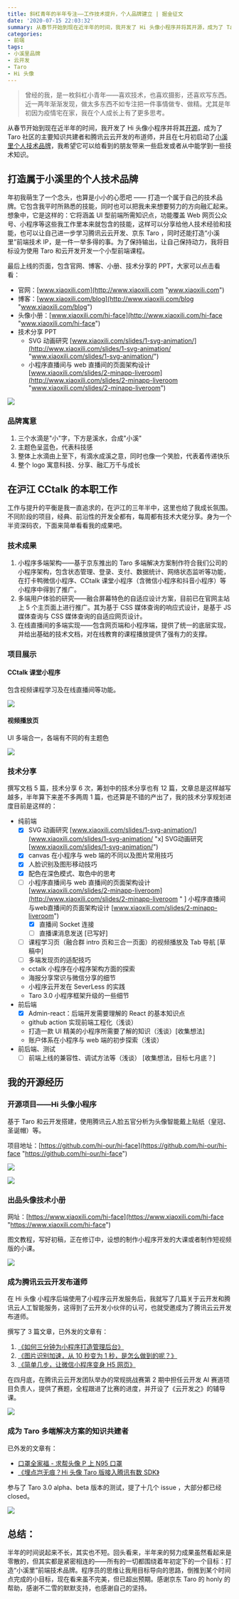 ```yaml
---
title: 斜杠青年的半年专注——工作技术提升，个人品牌建立 | 掘金征文
date: '2020-07-15 22:03:32'
summary: 从春节开始到现在近半年的时间，我开发了 Hi 头像小程序并将其开源，成为了 Taro 社区的主要知识共建者和腾讯云云开发的布道师，并且在七月初启动了小溪里个人技术品牌，我希望它可以给看到的朋友带来一些启发或者从中能学到一些技术知识。
categories:
- 前端
tags:
- 小溪里品牌
- 云开发
- Taro
- Hi 头像
---
```


> 曾经的我，是一枚斜杠小青年——喜欢技术，也喜欢摄影，还喜欢写东西。近一两年渐渐发现，做太多东西不如专注把一件事情做专、做精。尤其是年初因为疫情宅在家，我在个人成长上有了更多思考。

从春节开始到现在近半年的时间，我开发了 Hi 头像小程序并将其[开源](https://github.com/hi-our/hi-face "开源")，成为了 Taro 社区的主要知识共建者和腾讯云云开发的布道师，并且在七月初启动了[小溪里个人技术品牌](https://www.xiaoxili.com/ "小溪里个人技术品牌")，我希望它可以给看到的朋友带来一些启发或者从中能学到一些技术知识。

## 打造属于小溪里的个人技术品牌

年初我萌生了一个念头，也算是小小的心愿吧 —— 打造一个属于自己的技术品牌。它包含我平时所熟悉的技能，同时也可以把我未来想要努力的方向融汇起来。想象中，它是这样的：它将涵盖 UI 型前端所需知识点，功能覆盖 Web 网页公众号、小程序等这些我工作里本来就包含的技能，这样可以分享给他人技术经验和技能，也可以让自己进一步学习腾讯云云开发、京东 Taro ，同时还能打造“小溪里”前端技术 IP，是一件一举多得的事。为了保持输出，让自己保持动力，我将目标设为使用 Taro 和云开发开发一个小型前端课程。

最后上线的页面，包含官网、博客、小册、技术分享的 PPT，大家可以点击看看：

- 官网：[www.xiaoxili.com](http://www.xiaoxili.com "www.xiaoxili.com")
- 博客：[www.xiaoxili.com/blog](http://www.xiaoxili.com/blog "www.xiaoxili.com/blog")
- 头像小册：[www.xiaoxili.com/hi-face](http://www.xiaoxili.com/hi-face "www.xiaoxili.com/hi-face")
- 技术分享 PPT
  - SVG 动画研究 [www.xiaoxili.com/slides/1-svg-animation/](http://www.xiaoxili.com/slides/1-svg-animation/ "www.xiaoxili.com/slides/1-svg-animation/")
  - 小程序直播间与 web 直播间的页面架构设计 [www.xiaoxili.com/slides/2-minapp-liveroom](http://www.xiaoxili.com/slides/2-minapp-liveroom "www.xiaoxili.com/slides/2-minapp-liveroom")

![](https://image-hosting.xiaoxili.com/img/20200715222346.png)

### 品牌寓意

1. 三个水滴是"小"字，下方是溪水，合成"小溪"
2. 主题色呈蓝色，代表科技感
3. 整体上水滴由上至下，有滴水成溪之意，同时也像一个笑脸，代表着传递快乐
4. 整个 logo 寓意科技、分享、融汇万千与成长

<!--more-->

## 在沪江 CCtalk 的本职工作

工作与提升的平衡是我一直追求的，在沪江的三年半中，这里也给了我成长氛围。不同阶段的项目，经典、前沿性的开发全都有，每周都有技术大佬分享。身为一个半资深码农，下面来简单看看我的成果吧。

### 技术成果

1. 小程序多端架构——基于京东推出的 Taro 多端解决方案制作符合我们公司的小程序架构，包含状态管理、登录、支付、数据统计、网络状态监听等功能，在打卡鸭微信小程序、CCtalk 课堂小程序（含微信小程序和抖音小程序）等小程序中得到了推广。
1. 多端用户体验的研究——融合屏幕特色的自适应设计方案，目前已在官网主站上 5 个主页面上进行推广。其为基于 CSS 媒体查询的响应式设计，是基于 JS 媒体查询与 CSS 媒体查询的自适应网页设计。
1. 在线直播间的多端实现——包含网页端和小程序端，提供了统一的底层实现，并给出基础的技术文档，对在线教育的课程播放提供了强有力的支撑。

<!--more-->

### 项目展示

#### CCtalk 课堂小程序

包含视频课程学习及在线直播间等功能。

![](https://image-hosting.xiaoxili.com/img/20200715220737.png)

#### 视频播放页

UI 多端合一，各端有不同的有主题色

![](https://image-hosting.xiaoxili.com/img/20200715220820.png)

### 技术分享

撰写文档 5 篇，技术分享 6 次，筹划中的技术分享也有 12 篇，文章总是这样越写越多，半年算下来差不多两周 1 篇，也还算是不错的产出了，我的技术分享规划进度目前是这样的：

- 纯前端
  - [x] SVG 动画研究 [www.xiaoxili.com/slides/1-svg-animation/](www.xiaoxili.com/slides/1-svg-animation/ "x] SVG动画研究 [www.xiaoxili.com/slides/1-svg-animation/")
  - [x] canvas 在小程序与 web 端的不同以及图片常用技巧
  - [x] 人脸识别及图形移动技巧
  - [x] 配色在深色模式、取色中的思考
  - [ ] 小程序直播间与 web 直播间的页面架构设计 [www.xiaoxili.com/slides/2-minapp-liveroom](http://www.xiaoxili.com/slides/2-minapp-liveroom " ] 小程序直播间与web直播间的页面架构设计 [www.xiaoxili.com/slides/2-minapp-liveroom")
    - [x] 直播间 Socket 连接
    - [ ] 直播课消息发送 [已写好]
  - [ ] 课程学习页（融合群 intro 页和三合一页面）的视频播放及 Tab 导航 [草稿中]
  - [ ] 多端发现页的适配技巧
  * cctalk 小程序在小程序架构方面的探索
  * 海报分享常识与微信分享的细节
  * 小程序云开发在 SeverLess 的实践
  * Taro 3.0 小程序框架升级的一些细节
- 前后端
  - [x] Admin-react：后端开发需要理解的 React 的基本知识点
  * github action 实现前端工程化（浅谈）
  * 打造一款 UI 精美的小程序所需要了解的知识（浅谈）[收集想法]
  * 账户体系在小程序与 web 端的初步探索（浅谈）
- 前后端、测试
  - [ ] 前端上线的兼容性、调试方法等（浅谈） [收集想法，目标七月底？]

## 我的开源经历

### 开源项目——Hi 头像小程序

基于 Taro 和云开发搭建，使用腾讯云人脸五官分析为头像智能戴上贴纸（皇冠、圣诞帽）等。

项目地址：[https://github.com/hi-our/hi-face](https://github.com/hi-our/hi-face "https://github.com/hi-our/hi-face")

![](https://image-hosting.xiaoxili.com/img/20200715220928.png)

![](https://image-hosting.xiaoxili.com/img/20200715221017.png)

### 出品头像技术小册

网址：[https://www.xiaoxili.com/hi-face](https://www.xiaoxili.com/hi-face "https://www.xiaoxili.com/hi-face")

图文教程，写好初稿，正在修订中，设想的制作小程序开发的大课或者制作短视频版的小课。

![](https://image-hosting.xiaoxili.com/img/20200715221140.png)

### 成为腾讯云云开发布道师

在 Hi 头像 小程序后端使用了小程序云开发服务后，我就写了几篇关于云开发和腾讯云人工智能服务，这得到了云开发小伙伴的认可，也就受邀成为了腾讯云云开发布道师。

撰写了 3 篇文章，已外发的文章有：

1. [《如何三分钟为小程序打造管理后台》](https://mp.weixin.qq.com/s/TFc2fj-gOVwAvs603WZG_A)
2. [《图片识别加速，从 10 秒变为 1 秒，是怎么做到的呢？》](https://mp.weixin.qq.com/s/G7ePaDOTya8RsdNlUHtuGQ)
3. [《简单几步，让微信小程序变身 H5 网页》 ](https://mp.weixin.qq.com/s/DoChrlw16taX7SnMsfIykQ)

在四月底，在腾讯云云开发团队举办的常规挑战赛第 2 期中担任云开发 AI 赛道项目负责人，提供了赛题，全程跟进了比赛的进度，并开设了《云开发之》的辅导课。

![](https://image-hosting.xiaoxili.com/img/20200715222536.png)

### 成为 Taro 多端解决方案的知识共建者

已外发的文章有：

- [口罩全家福 - 求帮头像 P 上 N95 口罩](https://mp.weixin.qq.com/s/V_gNCAZlI6-UoZhM6WLvZQ)
- [《埋点岂无痕？Hi 头像 Taro 版接入腾讯有数 SDK》 ](https://mp.weixin.qq.com/s/hLYXp-30E-FkR3vk2b9jsg)

参与了 Taro 3.0 alpha、beta 版本的测试，提了十几个 issue ，大部分都已经 closed。

![](https://image-hosting.xiaoxili.com/img/20200715221316.png)

## 总结：

半年的时间说起来不长，其实也不短。回头看来，半年来的努力成果虽然看起来是零散的，但其实都是紧密相连的——所有的一切都围绕着年初定下的一个目标：打造“小溪里”前端技术品牌。程序员的思维让我用目标导向的思路，倒推到某个时间点完成的小目标，现在看来虽不完美，但已超出预期。感谢京东 Taro 的 honly 的帮助，感谢不二雪的默默支持，也感谢自己的坚持。
